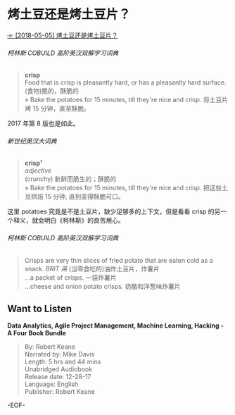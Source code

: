# 烤土豆还是烤土豆片？  
[☞ [2018-05-05] 烤土豆还是烤土豆片？ ](https://mp.weixin.qq.com/s/oV21m8xOfDKUEbM_erLWcQ)    
  
###### 柯林斯 COBUILD 高阶英汉双解学习词典  
>**crisp**  
Food that is crisp is pleasantly hard, or has a pleasantly hard surface. (食物)脆的，酥脆的  
» Bake the potatoes for 15 minutes, till they're nice and crisp. 将土豆片烤 15 分钟，直至酥脆。  
  
2017 年第 8 版也是如此。  
  
###### 新世纪英汉大词典  
>**crisp¹**  
*adjective*  
(crunchy) 新鲜而脆生的；酥脆的  
» Bake the potatoes for 15 minutes, till they're nice and crisp. 把这些土豆烘焙 15 分钟, 直到变得酥脆可口。  
  
这里 potatoes 究竟是不是土豆片，缺少足够多的上下文，但是看看 crisp 的另一个释义，就会明白《柯林斯》的良苦用心。  
  
###### 柯林斯 COBUILD 高阶英汉双解学习词典  
>Crisps are very thin slices of fried potato that are eaten cold as a snack. *BRIT 英* (当零食吃的)油炸土豆片，炸薯片  
...a packet of crisps. 一袋炸薯片  
...cheese and onion potato crisps. 奶酪和洋葱味炸薯片  
  
  
## Want to Listen  
**Data Analytics, Agile Project Management, Machine Learning, Hacking - A Four Book Bundle**  
>By: Robert Keane  
Narrated by: Mike Davis  
Length: 5 hrs and 44 mins  
Unabridged Audiobook  
Release date: 12-28-17  
Language: English  
Publisher: Robert Keane  
  
  
  
  
-EOF-  
